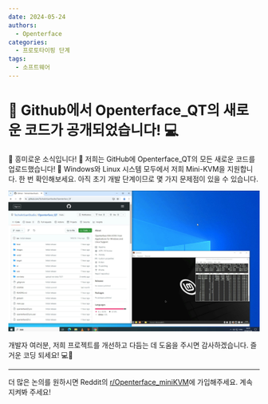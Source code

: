 ```yaml
---
date: 2024-05-24
authors:
  - Openterface
categories:
  - 프로토타이핑 단계
tags:
  - 소프트웨어
---
```


# 🚀 Github에서 Openterface_QT의 새로운 코드가 공개되었습니다! 💻

🎉 흥미로운 소식입니다! 🎉 저희는 GitHub에 Openterface_QT의 모든 새로운 코드를 업로드했습니다! 🌟 Windows와 Linux 시스템 모두에서 저희 Mini-KVM을 지원합니다. 한 번 확인해보세요. 아직 초기 개발 단계이므로 몇 가지 문제점이 있을 수 있습니다.

![openterface-qt-on-win](post-media/openterface-qt-on-win.jpg)

개발자 여러분, 저희 프로젝트를 개선하고 다듬는 데 도움을 주시면 감사하겠습니다. 즐거운 코딩 되세요! 💻🔧

<!-- more -->
--------

더 많은 논의를 원하시면 Reddit의 [r/Openterface_miniKVM](https://www.reddit.com/r/Openterface_miniKVM/)에 가입해주세요. 계속 지켜봐 주세요!
